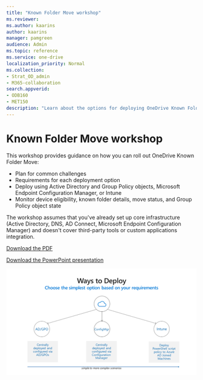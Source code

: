 ```yaml
---
title: "Known Folder Move workshop"
ms.reviewer: 
ms.author: kaarins
author: kaarins
manager: pamgreen
audience: Admin
ms.topic: reference
ms.service: one-drive
localization_priority: Normal
ms.collection: 
- Strat_OD_admin
- M365-collaboration
search.appverid:
- ODB160
- MET150
description: "Learn about the options for deploying OneDrive Known Folder Move."
---
```


# Known Folder Move workshop

This workshop provides guidance on how you can roll out OneDrive Known Folder Move:

- Plan for common challenges
- Requirements for each deployment option
- Deploy using Active Directory and Group Policy objects, Microsoft Endpoint Configuration Manager, or Intune
- Monitor device eligibility, known folder details, move status, and Group Policy object state

The workshop assumes that you've already set up core infrastructure (Active Directory, DNS, AD Connect, Microsoft Endpoint Configuration Manager) and doesn't cover third-party tools or custom applications integration.

[Download the PDF](https://github.com/MicrosoftDocs/OfficeDocs-SharePoint/blob/live/OneDrive/media/OneDrive-for-Business-KFM.pdf?raw=true)

[Download the PowerPoint presentation](https://github.com/MicrosoftDocs/OfficeDocs-SharePoint/blob/live/OneDrive/media/OneDrive-for-Business-KFM.pptx?raw=true)

![Ways to deploy Known Folder Move](media/OneDrive-for-Business-KFM.png)
